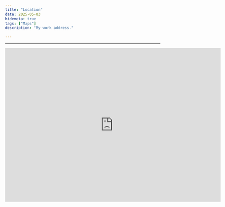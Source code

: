 ```yaml
---
title: "Location"
date: 2025-05-03
hidemeta: true
tags: ["Maps"]
description: "My work address."

---
```


---

<iframe src="https://www.google.com/maps/embed?pb=!1m18!1m12!1m3!1d1170.0597384051457!2d16.35517707756509!3d48.217074035958674!2m3!1f0!2f0!3f0!3m2!1i1024!2i768!4f13.1!3m3!1m2!1s0x476d07c0e0ff39f7%3A0x511807297f6549c2!2sUniversity%20of%20Vienna%20-%20Department%20of%20Art%20History!5e1!3m2!1sen!2sde!4v1746275225115!5m2!1sen!2sde"
width="700" height="500" style="border:0;" allowfullscreen="" loading="lazy"></iframe>


